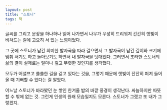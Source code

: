 ```yaml
---
layout: post
title: "스토너"
tags: 책
---
```


글씨를 그리고 문장을 하나하나 읽어 나가면서 나무가 무성히 드리워져 간간히 햇빛이 비쳐드는 길에 고요히 서 있는 느낌이었다. 

그 곳에 스토너가 남긴 희미한 발자국을 따라 걸으면서 그 발자국이 남긴 깊이와 크기에 멈춰 서기도 하고 돌아보기도 하면서 내 발자국을 덧대었다. 그러면서 초라한 스토너의 삶의 결이 실제로는 얼마나 깊고 뚜렷한 것인지를 생각했다.

모두가 어설프고 쓸쓸한 길을 걷고 있다는 것을, 그렇기 때문에 햇빛이 잔잔히 퍼져 들어올 때 기뻐할 수 있다는 걸 알았다.

어느날 스토너가 바라봤던 눈 쌓인 한겨울 밤의 바깥 풍경이 생각난다. 싸늘하지만 따뜻할 수 밖에 없는 것. 그런게 인생의 원래 모습일지도 모른다. 스토너가 그랬고 또 내가 그렇겠지.